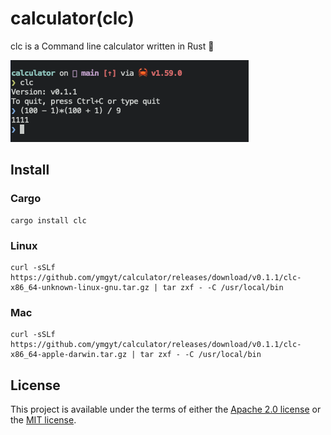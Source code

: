 # calculator(clc)

clc is a Command line calculator written in Rust 🦀

![Terminal SS 1](.assets/terminal_1.png)

## Install

### Cargo

```shell
cargo install clc
```

### Linux

```shell
curl -sSLf https://github.com/ymgyt/calculator/releases/download/v0.1.1/clc-x86_64-unknown-linux-gnu.tar.gz | tar zxf - -C /usr/local/bin
```

### Mac

```shell
curl -sSLf https://github.com/ymgyt/calculator/releases/download/v0.1.1/clc-x86_64-apple-darwin.tar.gz | tar zxf - -C /usr/local/bin
```

## License

This project is available under the terms of either the [Apache 2.0 license](LICENSE-APACHE) or the [MIT license](LICENSE-MIT).
